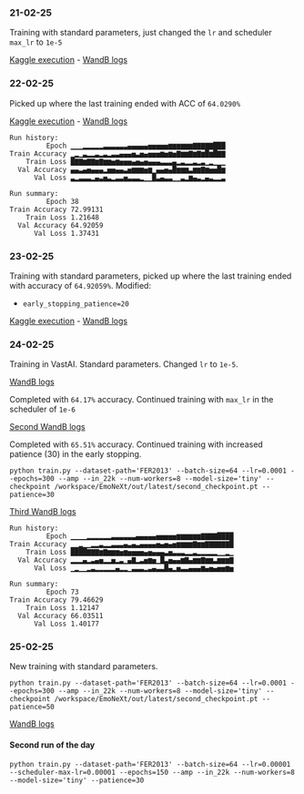 ### 21-02-25 
Training with standard parameters, just changed the `lr` and scheduler `max_lr` to `1e-5`

[Kaggle execution](https://www.kaggle.com/code/fabalcu97/notebook7a361dbffe/log?scriptVersionId=223739654) - 
[WandB logs](https://wandb.ai/fabalcu97-personal/EmoNeXt/runs/2lgpzu6t)

### 22-02-25
Picked up where the last training ended with ACC of `64.0290%`

[Kaggle execution](https://www.kaggle.com/code/fabalcu97/notebook7a361dbffe/log?scriptVersionId=223834882) - 
[WandB logs](https://wandb.ai/fabalcu97-personal/EmoNeXt/runs/yp5ibufd)

```
Run history:
         Epoch ▁▁▁▂▂▂▂▂▃▃▃▃▃▃▄▄▄▄▄▅▅▅▅▅▆▆▆▆▆▆▇▇▇▇▇███
Train Accuracy ▁▂▁▃▂▂▃▂▃▂▃▃▄▄▄▅▃▅▄▅▅▅▆▅▆▅▇▆▆▇▆▇▆█▆█▇▇
    Train Loss █▇▇▆▇▇▆▇▆▆▅▆▅▅▅▄▅▄▅▄▄▄▃▃▃▄▂▃▂▂▃▂▃▁▂▁▁▁
  Val Accuracy ▄▄▃▄▅▄▄▄▂▅▅▄▄▃▅▆▆▆▅▆▁▄▄▅▄█▆▆▆▃▆▆▇▆▅▅█▆
      Val Loss ▃▂▃▃▃▂▄▃▅▃▂▃▃▅▃▃▃▂▁▁█▃▄▃▃▁▁▃▂▆▄▃▂▄▃▂▂▃

Run summary:
         Epoch 38
Train Accuracy 72.99131
    Train Loss 1.21648
  Val Accuracy 64.92059
      Val Loss 1.37431
```

### 23-02-25
Training with standard parameters, picked up where the last training ended with accuracy of `64.92059%`.
Modified:
* `early_stopping_patience=20`


[Kaggle execution](https://www.kaggle.com/code/fabalcu97/notebook7a361dbffe?scriptVersionId=224148651) -
[WandB logs](https://wandb.ai/fabalcu97-personal/EmoNeXt/runs/rd964rs7)


### 24-02-25
Training in VastAI. Standard parameters. Changed `lr` to `1e-5`.

[WandB logs](https://wandb.ai/fabalcu97-personal/EmoNeXt/runs/bik59ns6)

Completed with `64.17%` accuracy. Continued training with `max_lr` in the scheduler of `1e-6`

[Second WandB logs](https://wandb.ai/fabalcu97-personal/EmoNeXt/runs/pyyxay0n)

Completed with `65.51%` accuracy. Continued training with increased patience (30) in the early stopping.

```
python train.py --dataset-path='FER2013' --batch-size=64 --lr=0.0001 --epochs=300 --amp --in_22k --num-workers=8 --model-size='tiny' --checkpoint /workspace/EmoNeXt/out/latest/second_checkpoint.pt --patience=30
```

[Third WandB logs](https://wandb.ai/fabalcu97-personal/EmoNeXt/runs/psw83gix)

```
Run history:
         Epoch ▁▁▁▁▂▂▂▂▂▂▃▃▃▃▃▃▄▄▄▄▄▅▅▅▅▅▆▆▆▆▆▆▇▇▇▇████
Train Accuracy ▁▁▂▁▁▂▂▃▂▂▃▃▃▄▃▄▃▄▄▄▄▅▄▅▄▅▆▆▆▆▇▆▆▇▇▇▇▇▇█
    Train Loss ████▇▇▇▆▇▆▆▆▅▆▅▅▅▅▄▅▄▄▄▃▅▃▃▃▂▂▃▂▂▂▂▂▁▁▂▁
  Val Accuracy ▂▂▂▄▂▃▄▅▂▂▅▂▃▁▄▇▂▃▅▆▅▁█▃▅▄▄▆▇▄▆▆▇▆▆▃▆▆▆▇
      Val Loss ▁▂▁▁▂▃▂▂▂▂▂▄▂▂▁▃▃▃▂▃▄▃▃█▄▂▅▃▃▄▄▄▆▄▅▄▅▅▆▅

Run summary:
         Epoch 73
Train Accuracy 79.46629
    Train Loss 1.12147
  Val Accuracy 66.03511
      Val Loss 1.40177
```
### 25-02-25
New training with standard parameters.

```
python train.py --dataset-path='FER2013' --batch-size=64 --lr=0.0001 --epochs=300 --amp --in_22k --num-workers=8 --model-size='tiny' --checkpoint /workspace/EmoNeXt/out/latest/second_checkpoint.pt --patience=50
```

[WandB logs](https://wandb.ai/fabalcu97-personal/EmoNeXt/runs/3wi3del2)

#### Second run of the day
```
python train.py --dataset-path='FER2013' --batch-size=64 --lr=0.00001 --scheduler-max-lr=0.00001 --epochs=150 --amp --in_22k --num-workers=8 --model-size='tiny' --patience=30
```

